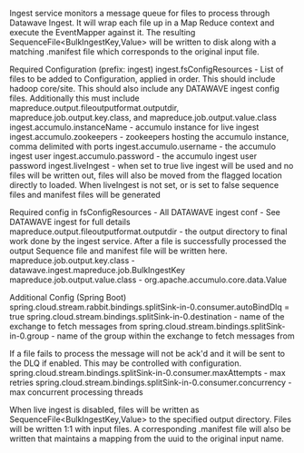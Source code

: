 Ingest service monitors a message queue for files to process through Datawave Ingest. It will wrap each file up in a Map Reduce context and execute the EventMapper against it. The resulting SequenceFile<BulkIngestKey,Value> will be written to disk along with a matching .manifest file which corresponds to the original input file.

Required Configuration (prefix: ingest)
ingest.fsConfigResources - List of files to be added to Configuration, applied in order. This should include hadoop core/site. This should also include any DATAWAVE ingest config files. Additionally this must include mapreduce.output.fileoutputformat.outputdir, mapreduce.job.output.key.class, and mapreduce.job.output.value.class
ingest.accumulo.instanceName - accumulo instance for live ingest
ingest.accumulo.zookeepers - zookeepers hosting the accumulo instance, comma delimited with ports
ingest.accumulo.username - the accumulo ingest user
ingest.accumulo.password - the accumulo ingest user password
ingest.liveIngest - when set to true live ingest will be used and no files will be written out, files will also be moved from the flagged location directly to loaded. When liveIngest is not set, or is set to false sequence files and manifest files will be generated

Required config in fsConfigResources - 
All DATAWAVE ingest conf - See DATAWAVE ingest for full details
mapreduce.output.fileoutputformat.outputdir - the output directory to final work done by the ingest service. After a file is successfully processed the output Sequence file and manifest file will be written here.
mapreduce.job.output.key.class - datawave.ingest.mapreduce.job.BulkIngestKey
mapreduce.job.output.value.class - org.apache.accumulo.core.data.Value

Additional Config (Spring Boot)
spring.cloud.stream.rabbit.bindings.splitSink-in-0.consumer.autoBindDlq = true
spring.cloud.stream.bindings.splitSink-in-0.destination - name of the exchange to fetch messages from
spring.cloud.stream.bindings.splitSink-in-0.group - name of the group within the exchange to fetch messages from

If a file fails to process the message will not be ack'd and it will be sent to the DLQ if enabled. This may be controlled with configuration.
spring.cloud.stream.bindings.splitSink-in-0.consumer.maxAttempts - max retries
spring.cloud.stream.bindings.splitSink-in-0.consumer.concurrency - max concurrent processing threads

When live ingest is disabled, files will be written as SequenceFile<BulkIngestKey,Value> to the specified output directory. Files will be written 1:1 with input files. A corresponding .manifest file will also be written that maintains a mapping from the uuid to the original input name.
